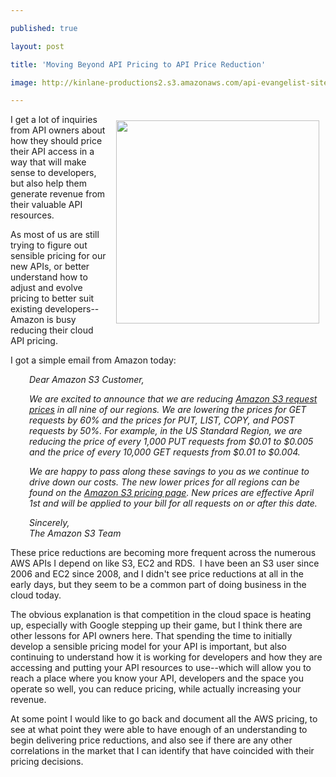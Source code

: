---
published: true
layout: post
title: 'Moving Beyond API Pricing to API Price Reduction'
image: http://kinlane-productions2.s3.amazonaws.com/api-evangelist-site/blog/aws-pricing.png
---

<p><img style="padding: 10px;" src="https://s3.amazonaws.com/kinlane-productions2/amazon/aws-pricing.png" alt="" width="325" align="right" />
<p>I get a lot of inquiries from API owners about how they should price their API access in a way that will make sense to developers, but also help them generate revenue from their valuable API resources.
<p>As most of us are still trying to figure out sensible pricing for our new APIs, or better understand how to adjust and evolve pricing to better suit existing developers--Amazon is busy reducing their cloud API pricing. &nbsp;
<p>I got a simple email from Amazon today:
<p style="padding-left: 30px;"><em>Dear Amazon S3 Customer,</em>
<p style="padding-left: 30px;"><em>We are excited to announce that we are reducing&nbsp;<a href="https://www.amazon.com/gp/r.html?R=2SXVU4T3VRUWB&amp;C=J2HG6JVZ1C5L&amp;H=PVA7GS7QEGLCGOTDJIF9KXXMGHEA&amp;T=C&amp;U=http%3A%2F%2Faws.amazon.com%2Fs3%2Fpricing%3Fref_%3Dpe_12300_29052180_8" target="_blank">Amazon S3 request prices</a>&nbsp;in all nine of our regions. We are lowering the prices for GET requests by 60% and the prices for PUT, LIST, COPY, and POST requests by 50%. For example, in the US Standard Region, we are reducing the price of every 1,000 PUT requests from $0.01 to $0.005 and the price of every 10,000 GET requests from $0.01 to $0.004.</em>
<p style="padding-left: 30px;"><em>We are happy to pass along these savings to you as we continue to drive down our costs. The new lower prices for all regions can be found on the&nbsp;<a href="https://www.amazon.com/gp/r.html?R=2SXVU4T3VRUWB&amp;C=J2HG6JVZ1C5L&amp;H=PXMXBBGNPMWR1VAGFSTZAJIJ7Y8A&amp;T=C&amp;U=http%3A%2F%2Faws.amazon.com%2Fs3%2Fpricing%3Fref_%3Dpe_12300_29052180_7" target="_blank">Amazon S3 pricing page</a>. New prices are effective April 1st and will be applied to your bill for all requests on or after this date.</em>
<p style="padding-left: 30px;"><em>Sincerely,</em><br /><em>The Amazon S3 Team</em>
<p>These price reductions are becoming more frequent across the numerous AWS APIs I depend on like S3, EC2 and RDS. &nbsp;I have been an S3 user since 2006 and EC2 since 2008, and I didn't see price reductions at all in the early days, but they seem to be a common part of doing business in the cloud today.
<p>The obvious explanation is that competition in the cloud space is heating up, especially with Google stepping up their game, but I think there are other lessons for API owners here. That spending the time to initially develop a sensible pricing model for your API is important, but also continuing to understand how it is working for developers and how they are accessing and putting your API resources to use--which will allow you to reach a place where you know your API, developers and the space you operate so well, you can reduce pricing, while actually increasing your revenue. &nbsp;
<p>At some point I would like to go back and document all the AWS pricing, to see at what point they were able to have enough of an understanding to begin delivering price reductions, and also see if there are any other correlations in the market that I can identify that have coincided with their pricing decisions. &nbsp;


